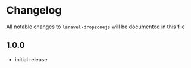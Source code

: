 # Changelog

All notable changes to `laravel-dropzonejs` will be documented in this file

## 1.0.0

-   initial release
